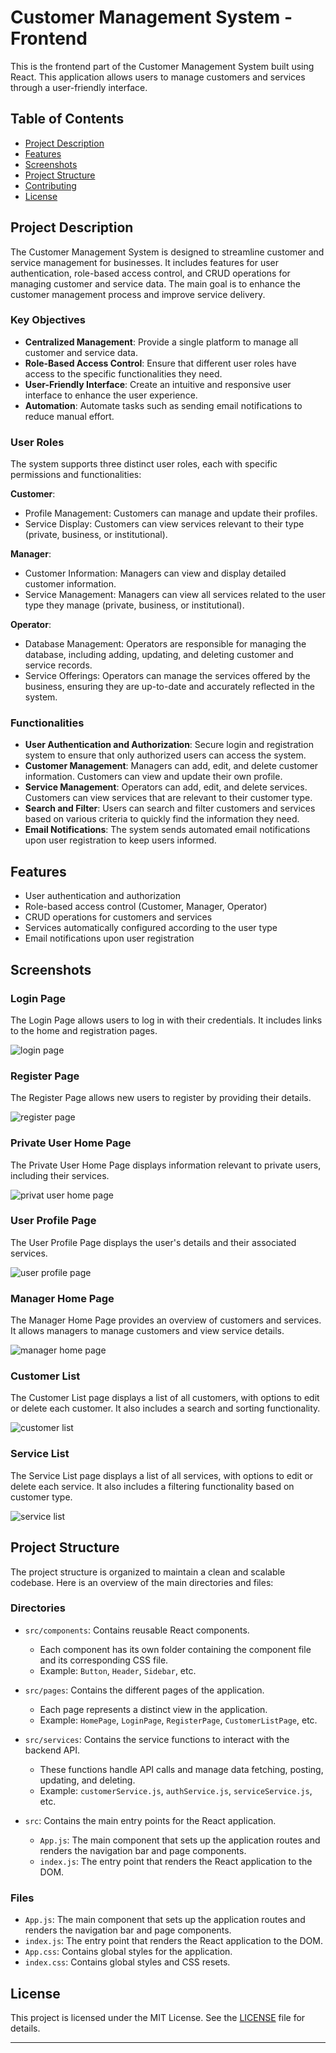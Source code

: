 # Customer Management System - Frontend

This is the frontend part of the Customer Management System built using React. This application allows users to manage customers and services through a user-friendly interface.

## Table of Contents

- [Project Description](#project-description)
- [Features](#features)
- [Screenshots](#screenshots)
- [Project Structure](#project-structure)
- [Contributing](#contributing)
- [License](#license)

## Project Description

The Customer Management System is designed to streamline customer and service management for businesses. It includes features for user authentication, role-based access control, and CRUD operations for managing customer and service data. The main goal is to enhance the customer management process and improve service delivery.


### Key Objectives

- **Centralized Management**: Provide a single platform to manage all customer and service data.
- **Role-Based Access Control**: Ensure that different user roles have access to the specific functionalities they need.
- **User-Friendly Interface**: Create an intuitive and responsive user interface to enhance the user experience.
- **Automation**: Automate tasks such as sending email notifications to reduce manual effort.

### User Roles

The system supports three distinct user roles, each with specific permissions and functionalities:

**Customer**:
- Profile Management: Customers can manage and update their profiles.
- Service Display: Customers can view services relevant to their type (private, business, or institutional).
  
**Manager**:
- Customer Information: Managers can view and display detailed customer information.
- Service Management: Managers can view all services related to the user type they manage (private, business, or institutional).
  
**Operator**:
-  Database Management: Operators are responsible for managing the database, including adding, updating, and deleting customer and service records.
-  Service Offerings: Operators can manage the services offered by the business, ensuring they are up-to-date and accurately reflected in the system.

### Functionalities

- **User Authentication and Authorization**: Secure login and registration system to ensure that only authorized users can access the system.
- **Customer Management**: Managers can add, edit, and delete customer information. Customers can view and update their own profile.
- **Service Management**: Operators can add, edit, and delete services. Customers can view services that are relevant to their customer type.
- **Search and Filter**: Users can search and filter customers and services based on various criteria to quickly find the information they need.
- **Email Notifications**: The system sends automated email notifications upon user registration to keep users informed.

## Features

- User authentication and authorization
- Role-based access control (Customer, Manager, Operator)
- CRUD operations for customers and services
- Services automatically configured according to the user type
- Email notifications upon user registration
  

## Screenshots


### Login Page
The Login Page allows users to log in with their credentials. It includes links to the home and registration pages.

![login page](https://github.com/user-attachments/assets/fa190631-59b7-47bf-bc3f-353c0444840f)

### Register Page
The Register Page allows new users to register by providing their details. 

![register page](https://github.com/user-attachments/assets/9199836d-8b16-478e-875b-281418701983)


### Private User Home Page
The Private User Home Page displays information relevant to private users, including their services.

![privat user home page](https://github.com/user-attachments/assets/20797dad-0aea-4dc8-9352-055096e31dde)

### User Profile Page
The User Profile Page displays the user's details and their associated services.

![user profile page](https://github.com/user-attachments/assets/d838432e-7ac7-423d-893e-e9e880220da4)

### Manager Home Page
The Manager Home Page provides an overview of customers and services. It allows managers to manage customers and view service details.

![manager home page](https://github.com/user-attachments/assets/ebc9f447-141b-436b-8431-fe72720013b3)

### Customer List
The Customer List page displays a list of all customers, with options to edit or delete each customer. It also includes a search and sorting functionality.

![customer list](https://github.com/user-attachments/assets/ecaa2338-de9a-4341-827b-3b6ee3aeae5f)


### Service List
The Service List page displays a list of all services, with options to edit or delete each service. It also includes a filtering functionality based on customer type.

![service list](https://github.com/user-attachments/assets/8e56a75b-4562-448f-894c-d894871b642e)




## Project Structure

The project structure is organized to maintain a clean and scalable codebase. Here is an overview of the main directories and files:

### Directories

- `src/components`: Contains reusable React components.
  - Each component has its own folder containing the component file and its corresponding CSS file.
  - Example: `Button`, `Header`, `Sidebar`, etc.

- `src/pages`: Contains the different pages of the application.
  - Each page represents a distinct view in the application.
  - Example: `HomePage`, `LoginPage`, `RegisterPage`, `CustomerListPage`, etc.

- `src/services`: Contains the service functions to interact with the backend API.
  - These functions handle API calls and manage data fetching, posting, updating, and deleting.
  - Example: `customerService.js`, `authService.js`, `serviceService.js`, etc.

- `src`: Contains the main entry points for the React application.
  - `App.js`: The main component that sets up the application routes and renders the navigation bar and page components.
  - `index.js`: The entry point that renders the React application to the DOM.

### Files

- `App.js`: The main component that sets up the application routes and renders the navigation bar and page components.
- `index.js`: The entry point that renders the React application to the DOM.
- `App.css`: Contains global styles for the application.
- `index.css`: Contains global styles and CSS resets.


## License

This project is licensed under the MIT License. See the [LICENSE](LICENSE) file for details.

---


